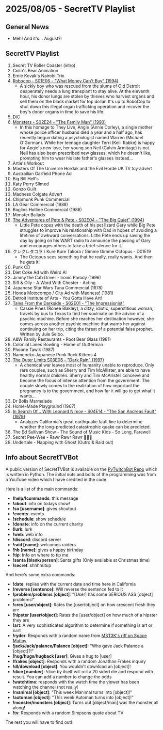 # 2025/08/05 - SecretTV Playlist

## General News

- Meh!  And it's... August?!

## SecretTV Playlist

1. Secret TV Roller Coaster (intro)
2. Colin's Bear Animation
3. Ernie Kovak's Nairobi Trio
4. [Robocop - S01E06 - "What Money Can't Buy" (1994)](https://en.wikipedia.org/wiki/RoboCop_(live_action_TV_series)#Episodes)
   - A sickly boy who was rescued from the slums of Old Detroit desperately needs a lung transplant to stay alive. At the eleventh hour, his donor lungs are stolen by thieves who harvest organs and sell them on the black market for top dollar. It's up to RoboCop to shut down this illegal organ trafficking operation and recover the boy's donor organs in time to save his life.
5. DiC
6. [Monsters - S02E24 - "The Family Man" (1990)](https://en.wikipedia.org/wiki/List_of_Monsters_episodes#Season_2_(1989%E2%80%9390))
   - In this homage to They Live, Angie (Annie Corley), a single mother whose police officer husband died a year and a half ago, has recently begun dating a psychologist named Warren (Michael O'Gorman). While her teenage daughter Terri (Kelli Rabke) is happy for Angie's new love, her young son Neil (Calvin Armitage) is not. Neil has also been prescribed new glasses, which he doesn't like, prompting him to wear his late father's glasses instead...
7. Artie's Workout
8. Masters Of The Universe Hordak and the Evil Horde UK TV toy advert
9. Austrailian Garfield Phone Ad
10. Big Bill Hell's
11. Katy Perry Slimed
12. Gonzo Guilt
13. Madness Colgate Advert
14. Chipmunk Punk Commercial
15. LA Gear Commercial (1988)
16. Boglins Hotline Commercial (1988)
17. Monster Ballads
18. [The Adventures of Pete & Pete - S02E04 - "The Big Quiet" (1994)](https://en.wikipedia.org/wiki/List_of_The_Adventures_of_Pete_%26_Pete_episodes#Season_2_(1994))
    - Little Pete copes with the death of his pet lizard Gary while Big Pete struggles to improve his relationship with Dad in hopes of avoiding a lifetime of awkward conversations. Little Pete ends up saving the day by going on his WART radio to announce the passing of Gary and encourages others to take a brief silence for it.
19. クレクレタコラ / Kure Kure Takora / Gimme Gimme Octopus - D01E19
    - The Octopus sees something that he really, really wants.  And then he gets it!
20. Punk CD
21. Diet Coke Ad with Weird Al
22. Jimmy the Cab Driver - Ironic Parody (1996)
23. Sifl & Olly - A Word With Chester - Acting
24. Japanese Star Wars Tuna Commercial (1978)
25. Honda Motocompo / City Ad with Madness! (1981)
26. Detroit Institute of Arts - You Gotta Have Art!
27. [Tales From the Darkside - S02E01 - "The Impressionist"](https://en.wikipedia.org/wiki/List_of_Tales_from_the_Darkside_episodes#Season_2_(1985%E2%80%931986))
    - Cassie Pines (Ronee Blakley), a ditzy, idiotic, superstitious woman, travels by bus to Texas to find her soulmate on the advice of a psychic machine. Before she reaches her destination however, she comes across another psychic machine that warns her against continuing on her trip, citing the threat of a potential false prophet.  Written by Jule Selbo.
28. A&W Family Restaurants - Root Bear Glass (1981)
29. Colonial Lanes Bowling - Home of Gutterman
30. Phoone Tawlk (1987)
31. Nameneko Japanese Punk Rock Kittens 4
32. [The Outer Limits S03E06 - "Dark Rain" (1997)](https://en.wikipedia.org/wiki/List_of_The_Outer_Limits_(1995_TV_series)_episodes#Season_3_(1997))
    - A chemical war leaves most of humanity unable to reproduce. Only rare couples, such as Sherry and Tim McAllister, are able to have healthy normal children. Sherry and Tim McAllister conceive and become the focus of intense attention from the government. The couple slowly comes to the realization of how important the pregnancy is to the government, and how far it will go to get what it wants...
33. Dr Bolls Marmalade
34. Home-Made Playground (1967)
35. [In Search Of... With Leonard Nimoy - S04E14 - "The San Andreas Fault" (1979)](https://en.wikipedia.org/wiki/In_Search_of..._(TV_series)#Season_4_(1979%E2%80%931980))
    - Analyzes California's great earthquake fault line to determine whether the long-predicted catastrophic quake can be predicted.
36. The Ed Sullivan Show - The Sound of Music Kids - So Long, Farewell
37. Secret Pee-Wee - Rawr Rawr Rawr 🐊🐊🐊
38. Undertale - Napping with Ghost (Outro & Raid out)



## Info about SecretTVBot

A public version of SecretTVBot is available on the [PyTwitchBot Repo](https://github.com/awbored/PyTwitchBot) which is written in Python.  The initial nuts and bolts of the programming was from a YouTube video which I have credited in the code.

Here is a list of the main commands:
- **!help/!commands**: this message
- **!about**: info on todays show!
- **!so [username]**: gives shoutout
- **!events**: events
- **!schedule**: show schedule
- **!donate**: info on the current charity
- **!lurk**: lurk
- **!web**: web info
- **!discord**: discord server
- **!raid [name]**: welcomes raiders
- **!hb [name]**: gives a happy birthday
- **!tip**: Info on where to tip me
- **!santa [blank/person]**: Santa gifts (Only available at Christmas time)
- **!secret**: shhhhutup

And here's some extra commands:
- **!date**: replies with the current date and time here in California
- **!reverse [sentence]**: Will reverse the sentence fed to it
- **!problem/problems [object]**: "[User] has some SERIOUS ASS [object] problems!"
- **!cres [user/object]**: Rates the [user/object] on how crescent fresh they are
- **!hipster [user/object]**: Rates the [user/object] on how much of a hipster they are
- **!art**: A very sophisticated algorithm to determine if something is art or nart
- **!ryder**: Responds with a random name from [MST3K's riff on Space Mutiny](https://www.rowsdowr.com/2011/04/04/space-mutiny-the-many-names-of-david-ryder-mst3k-video/)
- **!jack/Jack/palance/Palance [object]**: "Who gave Jack Palance a [object]?!"
- **!hug/hugs/hugback [user]**: Gives a hug to [user]
- **!frakes [object]**: Responds with a random Jonathan Frakes inquiry
- **!dl/download [object]**: You wouldn't download an [object]!
- **!dice [number]**: !dice by itself will roll a 20 sided die and respond with result.  You can add a number to change the odds
- **!watchtime**: responds with the watch time the viewer has been watching the channel (not really)
- **!manimal [object]**: "This week Manimal turns into [object]!"
- **!automan [object]**: "This week Automan turns into [object]!"
- **!monster/monsters [object]**: Turns out [object/man] was the monster all along!
- **!tv**: Responds with a random Simpsons quote about TV

The rest you will have to find out!
